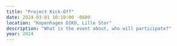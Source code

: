 ```yaml
---
title: "Project Kick-Off"
date: 2024-03-01 10:10:00 -0600
location: "Kopenhagen DIKU, Lille Stor"
description: "What is the event about, who will participate?"
year: 2024
---
```

